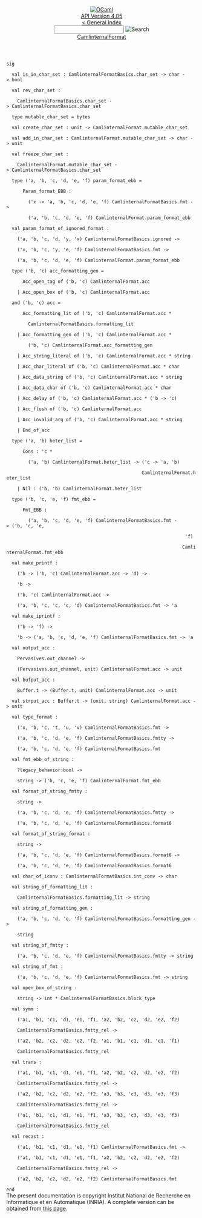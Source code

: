 <!-- ((! set title API !)) ((! set documentation !)) ((! set api !)) ((! set nobreadcrumb !)) -->
<div class="api"><header><nav class="toc brand"><a class="brand" href="https://ocaml.org/"><img src="colour-logo-gray.svg" class="svg" alt="OCaml"></a></nav><nav class="toc"><div class="toc_version"><a href="/docs" id="version-select">API Version 4.05</a></div><a href="index.html">&lt; General Index</a><div class="api_search"><input type="text" name="apisearch" id="api_search" oninput="mySearch(false);" onkeypress="this.oninput();" onclick="this.oninput();" onpaste="this.oninput();">
<img src="search_icon.svg" alt="Search" class="svg" onclick="mySearch(false)"></div>
<div id="search_results"></div><div class="toc_title"><a href="CamlinternalFormat.html">CamlinternalFormat</a></div><ul></ul></nav></header>
<code class="code"><span class="keyword">sig</span><br>
&nbsp;&nbsp;<span class="keyword">val</span>&nbsp;is_in_char_set&nbsp;:&nbsp;<span class="constructor">CamlinternalFormatBasics</span>.char_set&nbsp;<span class="keywordsign">-&gt;</span>&nbsp;char&nbsp;<span class="keywordsign">-&gt;</span>&nbsp;bool<br>
&nbsp;&nbsp;<span class="keyword">val</span>&nbsp;rev_char_set&nbsp;:<br>
&nbsp;&nbsp;&nbsp;&nbsp;<span class="constructor">CamlinternalFormatBasics</span>.char_set&nbsp;<span class="keywordsign">-&gt;</span>&nbsp;<span class="constructor">CamlinternalFormatBasics</span>.char_set<br>
&nbsp;&nbsp;<span class="keyword">type</span>&nbsp;mutable_char_set&nbsp;=&nbsp;bytes<br>
&nbsp;&nbsp;<span class="keyword">val</span>&nbsp;create_char_set&nbsp;:&nbsp;unit&nbsp;<span class="keywordsign">-&gt;</span>&nbsp;<span class="constructor">CamlinternalFormat</span>.mutable_char_set<br>
&nbsp;&nbsp;<span class="keyword">val</span>&nbsp;add_in_char_set&nbsp;:&nbsp;<span class="constructor">CamlinternalFormat</span>.mutable_char_set&nbsp;<span class="keywordsign">-&gt;</span>&nbsp;char&nbsp;<span class="keywordsign">-&gt;</span>&nbsp;unit<br>
&nbsp;&nbsp;<span class="keyword">val</span>&nbsp;freeze_char_set&nbsp;:<br>
&nbsp;&nbsp;&nbsp;&nbsp;<span class="constructor">CamlinternalFormat</span>.mutable_char_set&nbsp;<span class="keywordsign">-&gt;</span>&nbsp;<span class="constructor">CamlinternalFormatBasics</span>.char_set<br>
&nbsp;&nbsp;<span class="keyword">type</span>&nbsp;(<span class="keywordsign">'</span>a,&nbsp;<span class="keywordsign">'</span>b,&nbsp;<span class="keywordsign">'</span>c,&nbsp;<span class="keywordsign">'</span>d,&nbsp;<span class="keywordsign">'</span>e,&nbsp;<span class="keywordsign">'</span>f)&nbsp;param_format_ebb&nbsp;=<br>
&nbsp;&nbsp;&nbsp;&nbsp;&nbsp;&nbsp;<span class="constructor">Param_format_EBB</span>&nbsp;:<br>
&nbsp;&nbsp;&nbsp;&nbsp;&nbsp;&nbsp;&nbsp;&nbsp;(<span class="keywordsign">'</span>x&nbsp;<span class="keywordsign">-&gt;</span>&nbsp;<span class="keywordsign">'</span>a,&nbsp;<span class="keywordsign">'</span>b,&nbsp;<span class="keywordsign">'</span>c,&nbsp;<span class="keywordsign">'</span>d,&nbsp;<span class="keywordsign">'</span>e,&nbsp;<span class="keywordsign">'</span>f)&nbsp;<span class="constructor">CamlinternalFormatBasics</span>.fmt&nbsp;<span class="keywordsign">-&gt;</span>&nbsp;<br>
&nbsp;&nbsp;&nbsp;&nbsp;&nbsp;&nbsp;&nbsp;&nbsp;(<span class="keywordsign">'</span>a,&nbsp;<span class="keywordsign">'</span>b,&nbsp;<span class="keywordsign">'</span>c,&nbsp;<span class="keywordsign">'</span>d,&nbsp;<span class="keywordsign">'</span>e,&nbsp;<span class="keywordsign">'</span>f)&nbsp;<span class="constructor">CamlinternalFormat</span>.param_format_ebb<br>
&nbsp;&nbsp;<span class="keyword">val</span>&nbsp;param_format_of_ignored_format&nbsp;:<br>
&nbsp;&nbsp;&nbsp;&nbsp;(<span class="keywordsign">'</span>a,&nbsp;<span class="keywordsign">'</span>b,&nbsp;<span class="keywordsign">'</span>c,&nbsp;<span class="keywordsign">'</span>d,&nbsp;<span class="keywordsign">'</span>y,&nbsp;<span class="keywordsign">'</span>x)&nbsp;<span class="constructor">CamlinternalFormatBasics</span>.ignored&nbsp;<span class="keywordsign">-&gt;</span><br>
&nbsp;&nbsp;&nbsp;&nbsp;(<span class="keywordsign">'</span>x,&nbsp;<span class="keywordsign">'</span>b,&nbsp;<span class="keywordsign">'</span>c,&nbsp;<span class="keywordsign">'</span>y,&nbsp;<span class="keywordsign">'</span>e,&nbsp;<span class="keywordsign">'</span>f)&nbsp;<span class="constructor">CamlinternalFormatBasics</span>.fmt&nbsp;<span class="keywordsign">-&gt;</span><br>
&nbsp;&nbsp;&nbsp;&nbsp;(<span class="keywordsign">'</span>a,&nbsp;<span class="keywordsign">'</span>b,&nbsp;<span class="keywordsign">'</span>c,&nbsp;<span class="keywordsign">'</span>d,&nbsp;<span class="keywordsign">'</span>e,&nbsp;<span class="keywordsign">'</span>f)&nbsp;<span class="constructor">CamlinternalFormat</span>.param_format_ebb<br>
&nbsp;&nbsp;<span class="keyword">type</span>&nbsp;(<span class="keywordsign">'</span>b,&nbsp;<span class="keywordsign">'</span>c)&nbsp;acc_formatting_gen&nbsp;=<br>
&nbsp;&nbsp;&nbsp;&nbsp;&nbsp;&nbsp;<span class="constructor">Acc_open_tag</span>&nbsp;<span class="keyword">of</span>&nbsp;(<span class="keywordsign">'</span>b,&nbsp;<span class="keywordsign">'</span>c)&nbsp;<span class="constructor">CamlinternalFormat</span>.acc<br>
&nbsp;&nbsp;&nbsp;&nbsp;<span class="keywordsign">|</span>&nbsp;<span class="constructor">Acc_open_box</span>&nbsp;<span class="keyword">of</span>&nbsp;(<span class="keywordsign">'</span>b,&nbsp;<span class="keywordsign">'</span>c)&nbsp;<span class="constructor">CamlinternalFormat</span>.acc<br>
&nbsp;&nbsp;<span class="keyword">and</span>&nbsp;(<span class="keywordsign">'</span>b,&nbsp;<span class="keywordsign">'</span>c)&nbsp;acc&nbsp;=<br>
&nbsp;&nbsp;&nbsp;&nbsp;&nbsp;&nbsp;<span class="constructor">Acc_formatting_lit</span>&nbsp;<span class="keyword">of</span>&nbsp;(<span class="keywordsign">'</span>b,&nbsp;<span class="keywordsign">'</span>c)&nbsp;<span class="constructor">CamlinternalFormat</span>.acc&nbsp;*<br>
&nbsp;&nbsp;&nbsp;&nbsp;&nbsp;&nbsp;&nbsp;&nbsp;<span class="constructor">CamlinternalFormatBasics</span>.formatting_lit<br>
&nbsp;&nbsp;&nbsp;&nbsp;<span class="keywordsign">|</span>&nbsp;<span class="constructor">Acc_formatting_gen</span>&nbsp;<span class="keyword">of</span>&nbsp;(<span class="keywordsign">'</span>b,&nbsp;<span class="keywordsign">'</span>c)&nbsp;<span class="constructor">CamlinternalFormat</span>.acc&nbsp;*<br>
&nbsp;&nbsp;&nbsp;&nbsp;&nbsp;&nbsp;&nbsp;&nbsp;(<span class="keywordsign">'</span>b,&nbsp;<span class="keywordsign">'</span>c)&nbsp;<span class="constructor">CamlinternalFormat</span>.acc_formatting_gen<br>
&nbsp;&nbsp;&nbsp;&nbsp;<span class="keywordsign">|</span>&nbsp;<span class="constructor">Acc_string_literal</span>&nbsp;<span class="keyword">of</span>&nbsp;(<span class="keywordsign">'</span>b,&nbsp;<span class="keywordsign">'</span>c)&nbsp;<span class="constructor">CamlinternalFormat</span>.acc&nbsp;*&nbsp;string<br>
&nbsp;&nbsp;&nbsp;&nbsp;<span class="keywordsign">|</span>&nbsp;<span class="constructor">Acc_char_literal</span>&nbsp;<span class="keyword">of</span>&nbsp;(<span class="keywordsign">'</span>b,&nbsp;<span class="keywordsign">'</span>c)&nbsp;<span class="constructor">CamlinternalFormat</span>.acc&nbsp;*&nbsp;char<br>
&nbsp;&nbsp;&nbsp;&nbsp;<span class="keywordsign">|</span>&nbsp;<span class="constructor">Acc_data_string</span>&nbsp;<span class="keyword">of</span>&nbsp;(<span class="keywordsign">'</span>b,&nbsp;<span class="keywordsign">'</span>c)&nbsp;<span class="constructor">CamlinternalFormat</span>.acc&nbsp;*&nbsp;string<br>
&nbsp;&nbsp;&nbsp;&nbsp;<span class="keywordsign">|</span>&nbsp;<span class="constructor">Acc_data_char</span>&nbsp;<span class="keyword">of</span>&nbsp;(<span class="keywordsign">'</span>b,&nbsp;<span class="keywordsign">'</span>c)&nbsp;<span class="constructor">CamlinternalFormat</span>.acc&nbsp;*&nbsp;char<br>
&nbsp;&nbsp;&nbsp;&nbsp;<span class="keywordsign">|</span>&nbsp;<span class="constructor">Acc_delay</span>&nbsp;<span class="keyword">of</span>&nbsp;(<span class="keywordsign">'</span>b,&nbsp;<span class="keywordsign">'</span>c)&nbsp;<span class="constructor">CamlinternalFormat</span>.acc&nbsp;*&nbsp;(<span class="keywordsign">'</span>b&nbsp;<span class="keywordsign">-&gt;</span>&nbsp;<span class="keywordsign">'</span>c)<br>
&nbsp;&nbsp;&nbsp;&nbsp;<span class="keywordsign">|</span>&nbsp;<span class="constructor">Acc_flush</span>&nbsp;<span class="keyword">of</span>&nbsp;(<span class="keywordsign">'</span>b,&nbsp;<span class="keywordsign">'</span>c)&nbsp;<span class="constructor">CamlinternalFormat</span>.acc<br>
&nbsp;&nbsp;&nbsp;&nbsp;<span class="keywordsign">|</span>&nbsp;<span class="constructor">Acc_invalid_arg</span>&nbsp;<span class="keyword">of</span>&nbsp;(<span class="keywordsign">'</span>b,&nbsp;<span class="keywordsign">'</span>c)&nbsp;<span class="constructor">CamlinternalFormat</span>.acc&nbsp;*&nbsp;string<br>
&nbsp;&nbsp;&nbsp;&nbsp;<span class="keywordsign">|</span>&nbsp;<span class="constructor">End_of_acc</span><br>
&nbsp;&nbsp;<span class="keyword">type</span>&nbsp;(<span class="keywordsign">'</span>a,&nbsp;<span class="keywordsign">'</span>b)&nbsp;heter_list&nbsp;=<br>
&nbsp;&nbsp;&nbsp;&nbsp;&nbsp;&nbsp;<span class="constructor">Cons</span>&nbsp;:&nbsp;<span class="keywordsign">'</span>c&nbsp;*<br>
&nbsp;&nbsp;&nbsp;&nbsp;&nbsp;&nbsp;&nbsp;&nbsp;(<span class="keywordsign">'</span>a,&nbsp;<span class="keywordsign">'</span>b)&nbsp;<span class="constructor">CamlinternalFormat</span>.heter_list&nbsp;<span class="keywordsign">-&gt;</span>&nbsp;(<span class="keywordsign">'</span>c&nbsp;<span class="keywordsign">-&gt;</span>&nbsp;<span class="keywordsign">'</span>a,&nbsp;<span class="keywordsign">'</span>b)<br>
&nbsp;&nbsp;&nbsp;&nbsp;&nbsp;&nbsp;&nbsp;&nbsp;&nbsp;&nbsp;&nbsp;&nbsp;&nbsp;&nbsp;&nbsp;&nbsp;&nbsp;&nbsp;&nbsp;&nbsp;&nbsp;&nbsp;&nbsp;&nbsp;&nbsp;&nbsp;&nbsp;&nbsp;&nbsp;&nbsp;&nbsp;&nbsp;&nbsp;&nbsp;&nbsp;&nbsp;&nbsp;&nbsp;&nbsp;&nbsp;&nbsp;&nbsp;&nbsp;&nbsp;&nbsp;&nbsp;&nbsp;&nbsp;&nbsp;&nbsp;<span class="constructor">CamlinternalFormat</span>.heter_list<br>
&nbsp;&nbsp;&nbsp;&nbsp;<span class="keywordsign">|</span>&nbsp;<span class="constructor">Nil</span>&nbsp;:&nbsp;(<span class="keywordsign">'</span>b,&nbsp;<span class="keywordsign">'</span>b)&nbsp;<span class="constructor">CamlinternalFormat</span>.heter_list<br>
&nbsp;&nbsp;<span class="keyword">type</span>&nbsp;(<span class="keywordsign">'</span>b,&nbsp;<span class="keywordsign">'</span>c,&nbsp;<span class="keywordsign">'</span>e,&nbsp;<span class="keywordsign">'</span>f)&nbsp;fmt_ebb&nbsp;=<br>
&nbsp;&nbsp;&nbsp;&nbsp;&nbsp;&nbsp;<span class="constructor">Fmt_EBB</span>&nbsp;:<br>
&nbsp;&nbsp;&nbsp;&nbsp;&nbsp;&nbsp;&nbsp;&nbsp;(<span class="keywordsign">'</span>a,&nbsp;<span class="keywordsign">'</span>b,&nbsp;<span class="keywordsign">'</span>c,&nbsp;<span class="keywordsign">'</span>d,&nbsp;<span class="keywordsign">'</span>e,&nbsp;<span class="keywordsign">'</span>f)&nbsp;<span class="constructor">CamlinternalFormatBasics</span>.fmt&nbsp;<span class="keywordsign">-&gt;</span>&nbsp;(<span class="keywordsign">'</span>b,&nbsp;<span class="keywordsign">'</span>c,&nbsp;<span class="keywordsign">'</span>e,<br>
&nbsp;&nbsp;&nbsp;&nbsp;&nbsp;&nbsp;&nbsp;&nbsp;&nbsp;&nbsp;&nbsp;&nbsp;&nbsp;&nbsp;&nbsp;&nbsp;&nbsp;&nbsp;&nbsp;&nbsp;&nbsp;&nbsp;&nbsp;&nbsp;&nbsp;&nbsp;&nbsp;&nbsp;&nbsp;&nbsp;&nbsp;&nbsp;&nbsp;&nbsp;&nbsp;&nbsp;&nbsp;&nbsp;&nbsp;&nbsp;&nbsp;&nbsp;&nbsp;&nbsp;&nbsp;&nbsp;&nbsp;&nbsp;&nbsp;&nbsp;&nbsp;&nbsp;&nbsp;&nbsp;&nbsp;&nbsp;&nbsp;&nbsp;&nbsp;&nbsp;&nbsp;&nbsp;&nbsp;&nbsp;&nbsp;&nbsp;<span class="keywordsign">'</span>f)<br>
&nbsp;&nbsp;&nbsp;&nbsp;&nbsp;&nbsp;&nbsp;&nbsp;&nbsp;&nbsp;&nbsp;&nbsp;&nbsp;&nbsp;&nbsp;&nbsp;&nbsp;&nbsp;&nbsp;&nbsp;&nbsp;&nbsp;&nbsp;&nbsp;&nbsp;&nbsp;&nbsp;&nbsp;&nbsp;&nbsp;&nbsp;&nbsp;&nbsp;&nbsp;&nbsp;&nbsp;&nbsp;&nbsp;&nbsp;&nbsp;&nbsp;&nbsp;&nbsp;&nbsp;&nbsp;&nbsp;&nbsp;&nbsp;&nbsp;&nbsp;&nbsp;&nbsp;&nbsp;&nbsp;&nbsp;&nbsp;&nbsp;&nbsp;&nbsp;&nbsp;&nbsp;&nbsp;&nbsp;&nbsp;&nbsp;<span class="constructor">CamlinternalFormat</span>.fmt_ebb<br>
&nbsp;&nbsp;<span class="keyword">val</span>&nbsp;make_printf&nbsp;:<br>
&nbsp;&nbsp;&nbsp;&nbsp;(<span class="keywordsign">'</span>b&nbsp;<span class="keywordsign">-&gt;</span>&nbsp;(<span class="keywordsign">'</span>b,&nbsp;<span class="keywordsign">'</span>c)&nbsp;<span class="constructor">CamlinternalFormat</span>.acc&nbsp;<span class="keywordsign">-&gt;</span>&nbsp;<span class="keywordsign">'</span>d)&nbsp;<span class="keywordsign">-&gt;</span><br>
&nbsp;&nbsp;&nbsp;&nbsp;<span class="keywordsign">'</span>b&nbsp;<span class="keywordsign">-&gt;</span><br>
&nbsp;&nbsp;&nbsp;&nbsp;(<span class="keywordsign">'</span>b,&nbsp;<span class="keywordsign">'</span>c)&nbsp;<span class="constructor">CamlinternalFormat</span>.acc&nbsp;<span class="keywordsign">-&gt;</span><br>
&nbsp;&nbsp;&nbsp;&nbsp;(<span class="keywordsign">'</span>a,&nbsp;<span class="keywordsign">'</span>b,&nbsp;<span class="keywordsign">'</span>c,&nbsp;<span class="keywordsign">'</span>c,&nbsp;<span class="keywordsign">'</span>c,&nbsp;<span class="keywordsign">'</span>d)&nbsp;<span class="constructor">CamlinternalFormatBasics</span>.fmt&nbsp;<span class="keywordsign">-&gt;</span>&nbsp;<span class="keywordsign">'</span>a<br>
&nbsp;&nbsp;<span class="keyword">val</span>&nbsp;make_iprintf&nbsp;:<br>
&nbsp;&nbsp;&nbsp;&nbsp;(<span class="keywordsign">'</span>b&nbsp;<span class="keywordsign">-&gt;</span>&nbsp;<span class="keywordsign">'</span>f)&nbsp;<span class="keywordsign">-&gt;</span><br>
&nbsp;&nbsp;&nbsp;&nbsp;<span class="keywordsign">'</span>b&nbsp;<span class="keywordsign">-&gt;</span>&nbsp;(<span class="keywordsign">'</span>a,&nbsp;<span class="keywordsign">'</span>b,&nbsp;<span class="keywordsign">'</span>c,&nbsp;<span class="keywordsign">'</span>d,&nbsp;<span class="keywordsign">'</span>e,&nbsp;<span class="keywordsign">'</span>f)&nbsp;<span class="constructor">CamlinternalFormatBasics</span>.fmt&nbsp;<span class="keywordsign">-&gt;</span>&nbsp;<span class="keywordsign">'</span>a<br>
&nbsp;&nbsp;<span class="keyword">val</span>&nbsp;output_acc&nbsp;:<br>
&nbsp;&nbsp;&nbsp;&nbsp;<span class="constructor">Pervasives</span>.out_channel&nbsp;<span class="keywordsign">-&gt;</span><br>
&nbsp;&nbsp;&nbsp;&nbsp;(<span class="constructor">Pervasives</span>.out_channel,&nbsp;unit)&nbsp;<span class="constructor">CamlinternalFormat</span>.acc&nbsp;<span class="keywordsign">-&gt;</span>&nbsp;unit<br>
&nbsp;&nbsp;<span class="keyword">val</span>&nbsp;bufput_acc&nbsp;:<br>
&nbsp;&nbsp;&nbsp;&nbsp;<span class="constructor">Buffer</span>.t&nbsp;<span class="keywordsign">-&gt;</span>&nbsp;(<span class="constructor">Buffer</span>.t,&nbsp;unit)&nbsp;<span class="constructor">CamlinternalFormat</span>.acc&nbsp;<span class="keywordsign">-&gt;</span>&nbsp;unit<br>
&nbsp;&nbsp;<span class="keyword">val</span>&nbsp;strput_acc&nbsp;:&nbsp;<span class="constructor">Buffer</span>.t&nbsp;<span class="keywordsign">-&gt;</span>&nbsp;(unit,&nbsp;string)&nbsp;<span class="constructor">CamlinternalFormat</span>.acc&nbsp;<span class="keywordsign">-&gt;</span>&nbsp;unit<br>
&nbsp;&nbsp;<span class="keyword">val</span>&nbsp;type_format&nbsp;:<br>
&nbsp;&nbsp;&nbsp;&nbsp;(<span class="keywordsign">'</span>x,&nbsp;<span class="keywordsign">'</span>b,&nbsp;<span class="keywordsign">'</span>c,&nbsp;<span class="keywordsign">'</span>t,&nbsp;<span class="keywordsign">'</span>u,&nbsp;<span class="keywordsign">'</span>v)&nbsp;<span class="constructor">CamlinternalFormatBasics</span>.fmt&nbsp;<span class="keywordsign">-&gt;</span><br>
&nbsp;&nbsp;&nbsp;&nbsp;(<span class="keywordsign">'</span>a,&nbsp;<span class="keywordsign">'</span>b,&nbsp;<span class="keywordsign">'</span>c,&nbsp;<span class="keywordsign">'</span>d,&nbsp;<span class="keywordsign">'</span>e,&nbsp;<span class="keywordsign">'</span>f)&nbsp;<span class="constructor">CamlinternalFormatBasics</span>.fmtty&nbsp;<span class="keywordsign">-&gt;</span><br>
&nbsp;&nbsp;&nbsp;&nbsp;(<span class="keywordsign">'</span>a,&nbsp;<span class="keywordsign">'</span>b,&nbsp;<span class="keywordsign">'</span>c,&nbsp;<span class="keywordsign">'</span>d,&nbsp;<span class="keywordsign">'</span>e,&nbsp;<span class="keywordsign">'</span>f)&nbsp;<span class="constructor">CamlinternalFormatBasics</span>.fmt<br>
&nbsp;&nbsp;<span class="keyword">val</span>&nbsp;fmt_ebb_of_string&nbsp;:<br>
&nbsp;&nbsp;&nbsp;&nbsp;?legacy_behavior:bool&nbsp;<span class="keywordsign">-&gt;</span><br>
&nbsp;&nbsp;&nbsp;&nbsp;string&nbsp;<span class="keywordsign">-&gt;</span>&nbsp;(<span class="keywordsign">'</span>b,&nbsp;<span class="keywordsign">'</span>c,&nbsp;<span class="keywordsign">'</span>e,&nbsp;<span class="keywordsign">'</span>f)&nbsp;<span class="constructor">CamlinternalFormat</span>.fmt_ebb<br>
&nbsp;&nbsp;<span class="keyword">val</span>&nbsp;format_of_string_fmtty&nbsp;:<br>
&nbsp;&nbsp;&nbsp;&nbsp;string&nbsp;<span class="keywordsign">-&gt;</span><br>
&nbsp;&nbsp;&nbsp;&nbsp;(<span class="keywordsign">'</span>a,&nbsp;<span class="keywordsign">'</span>b,&nbsp;<span class="keywordsign">'</span>c,&nbsp;<span class="keywordsign">'</span>d,&nbsp;<span class="keywordsign">'</span>e,&nbsp;<span class="keywordsign">'</span>f)&nbsp;<span class="constructor">CamlinternalFormatBasics</span>.fmtty&nbsp;<span class="keywordsign">-&gt;</span><br>
&nbsp;&nbsp;&nbsp;&nbsp;(<span class="keywordsign">'</span>a,&nbsp;<span class="keywordsign">'</span>b,&nbsp;<span class="keywordsign">'</span>c,&nbsp;<span class="keywordsign">'</span>d,&nbsp;<span class="keywordsign">'</span>e,&nbsp;<span class="keywordsign">'</span>f)&nbsp;<span class="constructor">CamlinternalFormatBasics</span>.format6<br>
&nbsp;&nbsp;<span class="keyword">val</span>&nbsp;format_of_string_format&nbsp;:<br>
&nbsp;&nbsp;&nbsp;&nbsp;string&nbsp;<span class="keywordsign">-&gt;</span><br>
&nbsp;&nbsp;&nbsp;&nbsp;(<span class="keywordsign">'</span>a,&nbsp;<span class="keywordsign">'</span>b,&nbsp;<span class="keywordsign">'</span>c,&nbsp;<span class="keywordsign">'</span>d,&nbsp;<span class="keywordsign">'</span>e,&nbsp;<span class="keywordsign">'</span>f)&nbsp;<span class="constructor">CamlinternalFormatBasics</span>.format6&nbsp;<span class="keywordsign">-&gt;</span><br>
&nbsp;&nbsp;&nbsp;&nbsp;(<span class="keywordsign">'</span>a,&nbsp;<span class="keywordsign">'</span>b,&nbsp;<span class="keywordsign">'</span>c,&nbsp;<span class="keywordsign">'</span>d,&nbsp;<span class="keywordsign">'</span>e,&nbsp;<span class="keywordsign">'</span>f)&nbsp;<span class="constructor">CamlinternalFormatBasics</span>.format6<br>
&nbsp;&nbsp;<span class="keyword">val</span>&nbsp;char_of_iconv&nbsp;:&nbsp;<span class="constructor">CamlinternalFormatBasics</span>.int_conv&nbsp;<span class="keywordsign">-&gt;</span>&nbsp;char<br>
&nbsp;&nbsp;<span class="keyword">val</span>&nbsp;string_of_formatting_lit&nbsp;:<br>
&nbsp;&nbsp;&nbsp;&nbsp;<span class="constructor">CamlinternalFormatBasics</span>.formatting_lit&nbsp;<span class="keywordsign">-&gt;</span>&nbsp;string<br>
&nbsp;&nbsp;<span class="keyword">val</span>&nbsp;string_of_formatting_gen&nbsp;:<br>
&nbsp;&nbsp;&nbsp;&nbsp;(<span class="keywordsign">'</span>a,&nbsp;<span class="keywordsign">'</span>b,&nbsp;<span class="keywordsign">'</span>c,&nbsp;<span class="keywordsign">'</span>d,&nbsp;<span class="keywordsign">'</span>e,&nbsp;<span class="keywordsign">'</span>f)&nbsp;<span class="constructor">CamlinternalFormatBasics</span>.formatting_gen&nbsp;<span class="keywordsign">-&gt;</span><br>
&nbsp;&nbsp;&nbsp;&nbsp;string<br>
&nbsp;&nbsp;<span class="keyword">val</span>&nbsp;string_of_fmtty&nbsp;:<br>
&nbsp;&nbsp;&nbsp;&nbsp;(<span class="keywordsign">'</span>a,&nbsp;<span class="keywordsign">'</span>b,&nbsp;<span class="keywordsign">'</span>c,&nbsp;<span class="keywordsign">'</span>d,&nbsp;<span class="keywordsign">'</span>e,&nbsp;<span class="keywordsign">'</span>f)&nbsp;<span class="constructor">CamlinternalFormatBasics</span>.fmtty&nbsp;<span class="keywordsign">-&gt;</span>&nbsp;string<br>
&nbsp;&nbsp;<span class="keyword">val</span>&nbsp;string_of_fmt&nbsp;:<br>
&nbsp;&nbsp;&nbsp;&nbsp;(<span class="keywordsign">'</span>a,&nbsp;<span class="keywordsign">'</span>b,&nbsp;<span class="keywordsign">'</span>c,&nbsp;<span class="keywordsign">'</span>d,&nbsp;<span class="keywordsign">'</span>e,&nbsp;<span class="keywordsign">'</span>f)&nbsp;<span class="constructor">CamlinternalFormatBasics</span>.fmt&nbsp;<span class="keywordsign">-&gt;</span>&nbsp;string<br>
&nbsp;&nbsp;<span class="keyword">val</span>&nbsp;open_box_of_string&nbsp;:<br>
&nbsp;&nbsp;&nbsp;&nbsp;string&nbsp;<span class="keywordsign">-&gt;</span>&nbsp;int&nbsp;*&nbsp;<span class="constructor">CamlinternalFormatBasics</span>.block_type<br>
&nbsp;&nbsp;<span class="keyword">val</span>&nbsp;symm&nbsp;:<br>
&nbsp;&nbsp;&nbsp;&nbsp;(<span class="keywordsign">'</span>a1,&nbsp;<span class="keywordsign">'</span>b1,&nbsp;<span class="keywordsign">'</span>c1,&nbsp;<span class="keywordsign">'</span>d1,&nbsp;<span class="keywordsign">'</span>e1,&nbsp;<span class="keywordsign">'</span>f1,&nbsp;<span class="keywordsign">'</span>a2,&nbsp;<span class="keywordsign">'</span>b2,&nbsp;<span class="keywordsign">'</span>c2,&nbsp;<span class="keywordsign">'</span>d2,&nbsp;<span class="keywordsign">'</span>e2,&nbsp;<span class="keywordsign">'</span>f2)<br>
&nbsp;&nbsp;&nbsp;&nbsp;<span class="constructor">CamlinternalFormatBasics</span>.fmtty_rel&nbsp;<span class="keywordsign">-&gt;</span><br>
&nbsp;&nbsp;&nbsp;&nbsp;(<span class="keywordsign">'</span>a2,&nbsp;<span class="keywordsign">'</span>b2,&nbsp;<span class="keywordsign">'</span>c2,&nbsp;<span class="keywordsign">'</span>d2,&nbsp;<span class="keywordsign">'</span>e2,&nbsp;<span class="keywordsign">'</span>f2,&nbsp;<span class="keywordsign">'</span>a1,&nbsp;<span class="keywordsign">'</span>b1,&nbsp;<span class="keywordsign">'</span>c1,&nbsp;<span class="keywordsign">'</span>d1,&nbsp;<span class="keywordsign">'</span>e1,&nbsp;<span class="keywordsign">'</span>f1)<br>
&nbsp;&nbsp;&nbsp;&nbsp;<span class="constructor">CamlinternalFormatBasics</span>.fmtty_rel<br>
&nbsp;&nbsp;<span class="keyword">val</span>&nbsp;trans&nbsp;:<br>
&nbsp;&nbsp;&nbsp;&nbsp;(<span class="keywordsign">'</span>a1,&nbsp;<span class="keywordsign">'</span>b1,&nbsp;<span class="keywordsign">'</span>c1,&nbsp;<span class="keywordsign">'</span>d1,&nbsp;<span class="keywordsign">'</span>e1,&nbsp;<span class="keywordsign">'</span>f1,&nbsp;<span class="keywordsign">'</span>a2,&nbsp;<span class="keywordsign">'</span>b2,&nbsp;<span class="keywordsign">'</span>c2,&nbsp;<span class="keywordsign">'</span>d2,&nbsp;<span class="keywordsign">'</span>e2,&nbsp;<span class="keywordsign">'</span>f2)<br>
&nbsp;&nbsp;&nbsp;&nbsp;<span class="constructor">CamlinternalFormatBasics</span>.fmtty_rel&nbsp;<span class="keywordsign">-&gt;</span><br>
&nbsp;&nbsp;&nbsp;&nbsp;(<span class="keywordsign">'</span>a2,&nbsp;<span class="keywordsign">'</span>b2,&nbsp;<span class="keywordsign">'</span>c2,&nbsp;<span class="keywordsign">'</span>d2,&nbsp;<span class="keywordsign">'</span>e2,&nbsp;<span class="keywordsign">'</span>f2,&nbsp;<span class="keywordsign">'</span>a3,&nbsp;<span class="keywordsign">'</span>b3,&nbsp;<span class="keywordsign">'</span>c3,&nbsp;<span class="keywordsign">'</span>d3,&nbsp;<span class="keywordsign">'</span>e3,&nbsp;<span class="keywordsign">'</span>f3)<br>
&nbsp;&nbsp;&nbsp;&nbsp;<span class="constructor">CamlinternalFormatBasics</span>.fmtty_rel&nbsp;<span class="keywordsign">-&gt;</span><br>
&nbsp;&nbsp;&nbsp;&nbsp;(<span class="keywordsign">'</span>a1,&nbsp;<span class="keywordsign">'</span>b1,&nbsp;<span class="keywordsign">'</span>c1,&nbsp;<span class="keywordsign">'</span>d1,&nbsp;<span class="keywordsign">'</span>e1,&nbsp;<span class="keywordsign">'</span>f1,&nbsp;<span class="keywordsign">'</span>a3,&nbsp;<span class="keywordsign">'</span>b3,&nbsp;<span class="keywordsign">'</span>c3,&nbsp;<span class="keywordsign">'</span>d3,&nbsp;<span class="keywordsign">'</span>e3,&nbsp;<span class="keywordsign">'</span>f3)<br>
&nbsp;&nbsp;&nbsp;&nbsp;<span class="constructor">CamlinternalFormatBasics</span>.fmtty_rel<br>
&nbsp;&nbsp;<span class="keyword">val</span>&nbsp;recast&nbsp;:<br>
&nbsp;&nbsp;&nbsp;&nbsp;(<span class="keywordsign">'</span>a1,&nbsp;<span class="keywordsign">'</span>b1,&nbsp;<span class="keywordsign">'</span>c1,&nbsp;<span class="keywordsign">'</span>d1,&nbsp;<span class="keywordsign">'</span>e1,&nbsp;<span class="keywordsign">'</span>f1)&nbsp;<span class="constructor">CamlinternalFormatBasics</span>.fmt&nbsp;<span class="keywordsign">-&gt;</span><br>
&nbsp;&nbsp;&nbsp;&nbsp;(<span class="keywordsign">'</span>a1,&nbsp;<span class="keywordsign">'</span>b1,&nbsp;<span class="keywordsign">'</span>c1,&nbsp;<span class="keywordsign">'</span>d1,&nbsp;<span class="keywordsign">'</span>e1,&nbsp;<span class="keywordsign">'</span>f1,&nbsp;<span class="keywordsign">'</span>a2,&nbsp;<span class="keywordsign">'</span>b2,&nbsp;<span class="keywordsign">'</span>c2,&nbsp;<span class="keywordsign">'</span>d2,&nbsp;<span class="keywordsign">'</span>e2,&nbsp;<span class="keywordsign">'</span>f2)<br>
&nbsp;&nbsp;&nbsp;&nbsp;<span class="constructor">CamlinternalFormatBasics</span>.fmtty_rel&nbsp;<span class="keywordsign">-&gt;</span><br>
&nbsp;&nbsp;&nbsp;&nbsp;(<span class="keywordsign">'</span>a2,&nbsp;<span class="keywordsign">'</span>b2,&nbsp;<span class="keywordsign">'</span>c2,&nbsp;<span class="keywordsign">'</span>d2,&nbsp;<span class="keywordsign">'</span>e2,&nbsp;<span class="keywordsign">'</span>f2)&nbsp;<span class="constructor">CamlinternalFormatBasics</span>.fmt<br>
<span class="keyword">end</span></code><div class="copyright">The present documentation is copyright Institut National de Recherche en Informatique et en Automatique (INRIA). A complete version can be obtained from <a href="http://caml.inria.fr/pub/docs/manual-ocaml/">this page</a>.</div></div>